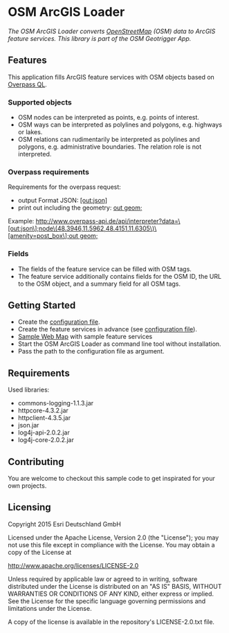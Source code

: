 # **OSM ArcGIS Loader**
*The OSM ArcGIS Loader converts [OpenStreetMap](http://www.openstreetmap.org) (OSM) data to ArcGIS feature services. This library is part of the OSM Geotrigger App.*

## **Features**

This application fills ArcGIS feature services with OSM objects based on [Overpass QL](http://wiki.openstreetmap.org/wiki/Overpass_API/Overpass_QL).

### Supported objects
* OSM nodes can be interpreted as points, e.g. points of interest.
* OSM ways can be interpreted as polylines and polygons, e.g. highways or lakes.
* OSM relations can rudimentarily be interpreted as polylines and polygons, e.g. administrative boundaries. The relation role is not interpreted.

### Overpass requirements

Requirements for the overpass request:
* output Format JSON: [\[out:json\]](http://wiki.openstreetmap.org/wiki/Overpass_API/Overpass_QL#Output_Format_.28out.29)
* print out including the geometry: [out geom;](http://wiki.openstreetmap.org/wiki/Overpass_API/Overpass_QL#Print_.28out.29)

Example: [http://www.overpass-api.de/api/interpreter?data=\[out:json\];node\(48.3946,11.5962,48.4151,11.6305\)\[amenity=post_box\];out geom;](http://www.overpass-api.de/api/interpreter?data=%5Bout:json%5D;node%2848.3946,11.5962,48.4151,11.6305%29%5Bamenity=post_box%5D;out%20geom;;)

### Fields
* The fields of the feature service can be filled with OSM tags.
* The feature service additionally contains fields for the OSM ID, the URL to the OSM object, and a summary field for all OSM tags.

## **Getting Started**

* Create the [configuration file](./res/configuration.xml).
* Create the feature services in advance (see [configuration file](./res/configuration.xml)).
 * [Sample Web Map](http://esri-de-dev.maps.arcgis.com/home/item.html?id=72117966ec084c3b95ead6dc359e3764) with sample feature services
* Start the OSM ArcGIS Loader as command line tool without installation.
* Pass the path to the configuration file as argument. 

## **Requirements**

Used libraries:
* commons-logging-1.1.3.jar
* httpcore-4.3.2.jar
* httpclient-4.3.5.jar
* json.jar
* log4j-api-2.0.2.jar
* log4j-core-2.0.2.jar

## **Contributing**

You are welcome to checkout this sample code to get inspirated for your own projects.


## **Licensing**
Copyright 2015 Esri Deutschland GmbH

Licensed under the Apache License, Version 2.0 (the "License");
you may not use this file except in compliance with the License.
You may obtain a copy of the License at

   http://www.apache.org/licenses/LICENSE-2.0

Unless required by applicable law or agreed to in writing, software
distributed under the License is distributed on an "AS IS" BASIS,
WITHOUT WARRANTIES OR CONDITIONS OF ANY KIND, either express or implied.
See the License for the specific language governing permissions and
limitations under the License.

A copy of the license is available in the repository's LICENSE-2.0.txt file.
